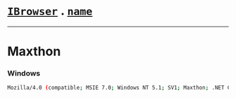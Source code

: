 # [`IBrowser`](/api/main/get-browser.md) . [`name`](../name.md)
---
# Maxthon

### Windows

```sh
Mozilla/4.0 (compatible; MSIE 7.0; Windows NT 5.1; SV1; Maxthon; .NET CLR 1.1.4322)
```